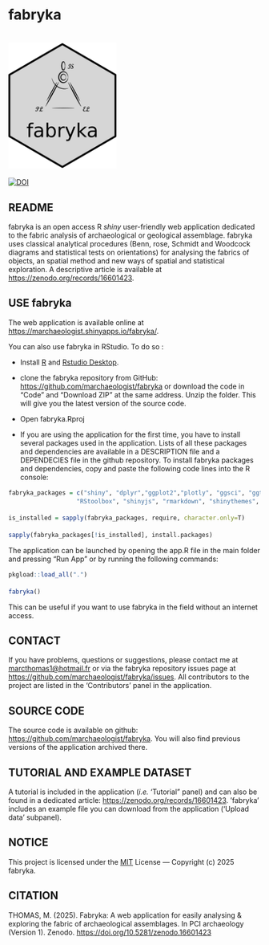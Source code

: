 fabryka
================

# [<img src="https://raw.githubusercontent.com/marchaeologist/fabryka/main/inst/www/hex_Fabryka4.png" height="250" align="center"/>](https://github.com/marchaeologist/fabryka)

[![DOI](https://zenodo.org/badge/DOI/10.5281/zenodo.16601423.svg)](https://doi.org/10.5281/zenodo.16601423)

## README

fabryka is an open access R *shiny* user-friendly web application
dedicated to the fabric analysis of archaeological or geological
assemblage. fabryka uses classical analytical procedures (Benn, rose,
Schmidt and Woodcock diagrams and statistical tests on orientations) for
analysing the fabrics of objects, an spatial method and new ways of
spatial and statistical exploration. A descriptive article is available
at <https://zenodo.org/records/16601423>.

## USE fabryka

The web application is available online at
<https://marchaeologist.shinyapps.io/fabryka/>.

You can also use fabryka in RStudio. To do so :

- Install [R](https://www.r-project.org) and [Rstudio
  Desktop](https://posit.co/download/rstudio-desktop/).

- clone the fabryka repository from GitHub:
  <https://github.com/marchaeologist/fabryka> or download the code in
  “Code” and “Download ZIP” at the same address. Unzip the folder. This
  will give you the latest version of the source code.

- Open fabryka.Rproj

- If you are using the application for the first time, you have to
  install several packages used in the application. Lists of all these
  packages and dependencies are available in a DESCRIPTION file and a
  DEPENDECIES file in the github repository. To install fabryka packages
  and dependencies, copy and paste the following code lines into the R
  console:

``` r
fabryka_packages = c("shiny", "dplyr","ggplot2","plotly", "ggsci", "ggtern", "circular", "CircStats", "Ternary", 
                   "RStoolbox", "shinyjs", "rmarkdown", "shinythemes",  "ggalt", "DT", "raster")

is_installed = sapply(fabryka_packages, require, character.only=T)

sapply(fabryka_packages[!is_installed], install.packages)
```

The application can be launched by opening the app.R file in the main
folder and pressing “Run App” or by running the following commands:

``` r
pkgload::load_all(".")

fabryka()
```

This can be useful if you want to use fabryka in the field without an
internet access.

## CONTACT

If you have problems, questions or suggestions, please contact me at
<marcthomas1@hotmail.fr> or via the fabryka repository issues page at
<https://github.com/marchaeologist/fabryka/issues>. All contributors to
the project are listed in the ‘Contributors’ panel in the application.

## SOURCE CODE

The source code is available on github:
<https://github.com/marchaeologist/fabryka>. You will also find previous
versions of the application archived there.

## TUTORIAL AND EXAMPLE DATASET

A tutorial is included in the application (*i.e.* ‘Tutorial” panel) and
can also be found in a dedicated article:
<https://zenodo.org/records/16601423>. ’fabryka’ includes an example
file you can download from the application (‘Upload data’ subpanel).

## NOTICE

This project is licensed under the
[MIT](https://choosealicense.com/licenses/mit/) License — Copyright (c)
2025 fabryka.

## CITATION

THOMAS, M. (2025). Fabryka: A web application for easily analysing &
exploring the fabric of archaeological assemblages. In PCI archaeology
(Version 1). Zenodo. <https://doi.org/10.5281/zenodo.16601423>
